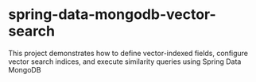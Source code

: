 # spring-data-mongodb-vector-search
This project demonstrates how to define vector-indexed fields, configure vector search indices, and execute similarity queries using Spring Data MongoDB
